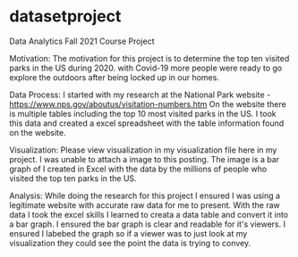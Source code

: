 # datasetproject
Data Analytics Fall 2021 Course Project


Motivation: The motivation for this project is to determine the top ten visited parks in the US during 2020. with Covid-19 more people were ready to go explore the outdoors after being locked up in our homes. 

Data Process: I started with my research at the National Park website - https://www.nps.gov/aboutus/visitation-numbers.htm On the website there is multiple tables including the top 10 most visited parks in the US. I took this data and created a excel spreadsheet with the table information found on the website.

Visualization: Please view visualization in my visualization file here in my project. I was unable to attach a image to this posting. The image is a bar graph of I created in Excel with the data by the millions of people who visited the top ten parks in the US.

Analysis: While doing the research for this project I ensured I was using a legitimate website with accurate raw data for me to present. With the raw data I took the excel skills I learned to creata a data table and convert it into a bar graph. I ensured the bar graph is clear and readable for it's viewers. I ensured I labebed the graph so if a viewer was to just look at my visualization they could see the point the data is trying to convey. 
